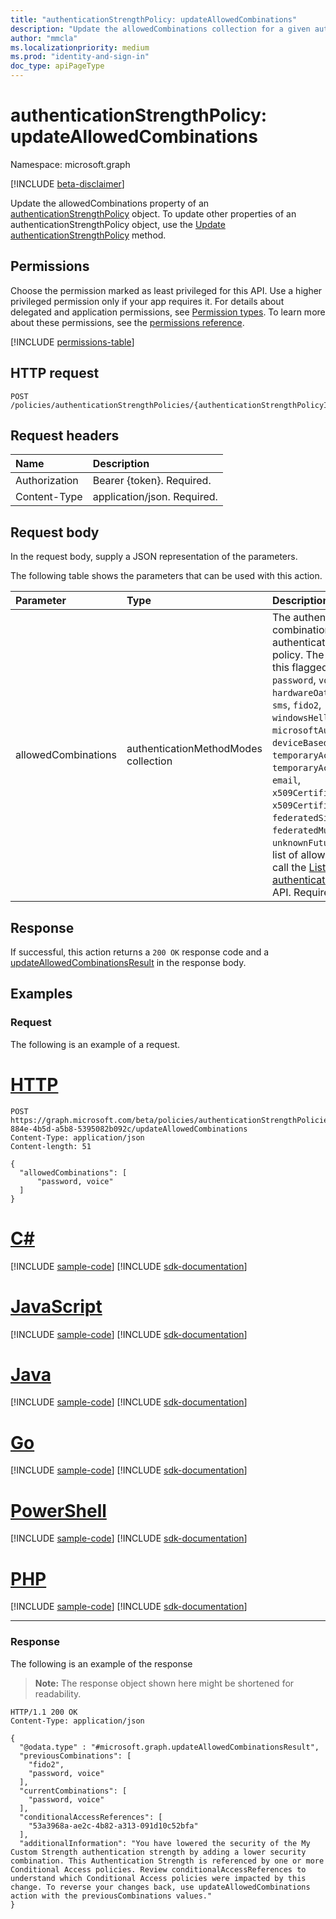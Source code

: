 ```yaml
---
title: "authenticationStrengthPolicy: updateAllowedCombinations"
description: "Update the allowedCombinations collection for a given authentication strength policy object."
author: "mmcla"
ms.localizationpriority: medium
ms.prod: "identity-and-sign-in"
doc_type: apiPageType
---
```


# authenticationStrengthPolicy: updateAllowedCombinations
Namespace: microsoft.graph

[!INCLUDE [beta-disclaimer](../../includes/beta-disclaimer.md)]

Update the allowedCombinations property of an [authenticationStrengthPolicy](../resources/authenticationstrengthpolicy.md) object. To update other properties of an authenticationStrengthPolicy object, use the [Update authenticationStrengthPolicy](authenticationstrengthpolicy-update.md) method.

## Permissions
Choose the permission marked as least privileged for this API. Use a higher privileged permission only if your app requires it. For details about delegated and application permissions, see [Permission types](/graph/permissions-overview#permission-types). To learn more about these permissions, see the [permissions reference](/graph/permissions-reference).

<!-- { "blockType": "permissions", "name": "authenticationstrengthpolicy_updateallowedcombinations" } -->
[!INCLUDE [permissions-table](../includes/permissions/authenticationstrengthpolicy-updateallowedcombinations-permissions.md)]

## HTTP request

<!-- {
  "blockType": "ignored"
}
-->
``` http
POST /policies/authenticationStrengthPolicies/{authenticationStrengthPolicyId}/updateAllowedCombinations
```

## Request headers
|Name|Description|
|:---|:---|
|Authorization|Bearer {token}. Required.|
|Content-Type|application/json. Required.|

## Request body
In the request body, supply a JSON representation of the parameters.

The following table shows the parameters that can be used with this action.

|Parameter|Type|Description|
|:---|:---|:---|
|allowedCombinations|authenticationMethodModes collection|The authentication method combinations allowed by this authentication strength policy. The possible values of this flagged enum are: `password`, `voice`, `hardwareOath`, `softwareOath`, `sms`, `fido2`, `windowsHelloForBusiness`, `microsoftAuthenticatorPush`, `deviceBasedPush`, `temporaryAccessPassOneTime`, `temporaryAccessPassMultiUse`, `email`, `x509CertificateSingleFactor`, `x509CertificateMultiFactor`, `federatedSingleFactor`, `federatedMultiFactor`, `unknownFutureValue`. For the list of allowed combinations, call the [List authenticationMethodModes](../api/authenticationstrengthroot-list-authenticationmethodmodes.md) API. Required.|

## Response

If successful, this action returns a `200 OK` response code and a [updateAllowedCombinationsResult](../resources/updateallowedcombinationsresult.md) in the response body.

## Examples

### Request
The following is an example of a request.

# [HTTP](#tab/http)
<!-- {
  "blockType": "request",
  "name": "authenticationstrengthpolicythis.updateallowedcombinations"
}
-->
``` http
POST https://graph.microsoft.com/beta/policies/authenticationStrengthPolicies/33c5d2c0-884e-4b5d-a5b8-5395082b092c/updateAllowedCombinations
Content-Type: application/json
Content-length: 51

{
  "allowedCombinations": [
      "password, voice"
  ]
}
```

# [C#](#tab/csharp)
[!INCLUDE [sample-code](../includes/snippets/csharp/authenticationstrengthpolicythisupdateallowedcombinations-csharp-snippets.md)]
[!INCLUDE [sdk-documentation](../includes/snippets/snippets-sdk-documentation-link.md)]

# [JavaScript](#tab/javascript)
[!INCLUDE [sample-code](../includes/snippets/javascript/authenticationstrengthpolicythisupdateallowedcombinations-javascript-snippets.md)]
[!INCLUDE [sdk-documentation](../includes/snippets/snippets-sdk-documentation-link.md)]

# [Java](#tab/java)
[!INCLUDE [sample-code](../includes/snippets/java/authenticationstrengthpolicythisupdateallowedcombinations-java-snippets.md)]
[!INCLUDE [sdk-documentation](../includes/snippets/snippets-sdk-documentation-link.md)]

# [Go](#tab/go)
[!INCLUDE [sample-code](../includes/snippets/go/authenticationstrengthpolicythisupdateallowedcombinations-go-snippets.md)]
[!INCLUDE [sdk-documentation](../includes/snippets/snippets-sdk-documentation-link.md)]

# [PowerShell](#tab/powershell)
[!INCLUDE [sample-code](../includes/snippets/powershell/authenticationstrengthpolicythisupdateallowedcombinations-powershell-snippets.md)]
[!INCLUDE [sdk-documentation](../includes/snippets/snippets-sdk-documentation-link.md)]

# [PHP](#tab/php)
[!INCLUDE [sample-code](../includes/snippets/php/authenticationstrengthpolicythisupdateallowedcombinations-php-snippets.md)]
[!INCLUDE [sdk-documentation](../includes/snippets/snippets-sdk-documentation-link.md)]

---

### Response
The following is an example of the response
>**Note:** The response object shown here might be shortened for readability.
<!-- {
  "blockType": "response",
  "truncated": true,
  "@odata.type": "microsoft.graph.updateAllowedCombinationsResult"
}
-->
``` http
HTTP/1.1 200 OK
Content-Type: application/json

{
  "@odata.type" : "#microsoft.graph.updateAllowedCombinationsResult",
  "previousCombinations": [
    "fido2",
    "password, voice"
  ],
  "currentCombinations": [
    "password, voice"
  ],
  "conditionalAccessReferences": [
    "53a3968a-ae2c-4b82-a313-091d10c52bfa"
  ],
  "additionalInformation": "You have lowered the security of the My Custom Strength authentication strength by adding a lower security combination. This Authentication Strength is referenced by one or more Conditional Access policies. Review conditionalAccessReferences to understand which Conditional Access policies were impacted by this change. To reverse your changes back, use updateAllowedCombinations action with the previousCombinations values."
}
```


